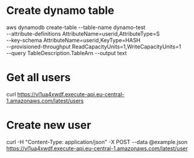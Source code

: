 # Create dynamo table

aws dynamodb create-table --table-name dynamo-test \
  --attribute-definitions AttributeName=userid,AttributeType=S \
  --key-schema AttributeName=userid,KeyType=HASH \
  --provisioned-throughput ReadCapacityUnits=1,WriteCapacityUnits=1 \
  --query TableDescription.TableArn --output text

# Get all users
curl https://vl1ua4xwdf.execute-api.eu-central-1.amazonaws.com/latest/users

# Create new user
curl -H "Content-Type: application/json" -X POST --data @example.json https://vl1ua4xwdf.execute-api.eu-central-1.amazonaws.com/latest/user
